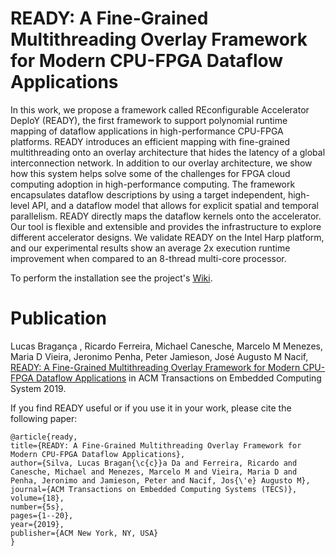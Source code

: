 # READY: A Fine-Grained Multithreading Overlay Framework for Modern CPU-FPGA Dataflow Applications

In this work, we propose a framework called REconfigurable Accelerator DeploY (READY), the first framework to support polynomial runtime mapping of dataflow applications in high-performance CPU-FPGA platforms. READY introduces an efficient mapping with fine-grained multithreading onto an overlay architecture that hides the latency of a global interconnection network. In addition to our overlay architecture, we show how this system helps solve some of the challenges for FPGA cloud computing adoption in high-performance computing. The framework encapsulates dataflow descriptions by using a target independent, high-level API, and a dataflow model that allows for explicit spatial and temporal parallelism. READY directly maps the dataflow kernels onto the accelerator. Our tool is flexible and extensible and provides the infrastructure to explore different accelerator designs. We validate READY on the Intel Harp platform, and our experimental results show an average 2x execution runtime improvement when compared to an 8-thread multi-core processor.

To perform the installation see the project's [Wiki](https://github.com/ComputerArchitectureUFV/ready/wiki).

# Publication

Lucas Bragança , Ricardo Ferreira, Michael Canesche, Marcelo M Menezes, Maria D Vieira, Jeronimo Penha, Peter Jamieson, José Augusto M Nacif, [READY: A Fine-Grained Multithreading Overlay Framework for Modern CPU-FPGA Dataflow Applications](https://dl.acm.org/doi/pdf/10.1145/3358187) in ACM Transactions on Embedded Computing System 2019.
  
If you find READY useful or if you use it in your work, please cite the following paper:
  
  ```
@article{ready,
  title={READY: A Fine-Grained Multithreading Overlay Framework for Modern CPU-FPGA Dataflow Applications},
  author={Silva, Lucas Bragan{\c{c}}a Da and Ferreira, Ricardo and Canesche, Michael and Menezes, Marcelo M and Vieira, Maria D and Penha, Jeronimo and Jamieson, Peter and Nacif, Jos{\'e} Augusto M},
  journal={ACM Transactions on Embedded Computing Systems (TECS)},
  volume={18},
  number={5s},
  pages={1--20},
  year={2019},
  publisher={ACM New York, NY, USA}
}

```
